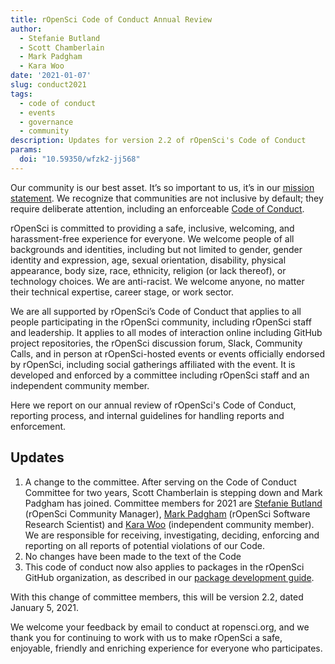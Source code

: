 ```yaml
---
title: rOpenSci Code of Conduct Annual Review
author:
  - Stefanie Butland
  - Scott Chamberlain
  - Mark Padgham
  - Kara Woo
date: '2021-01-07'
slug: conduct2021
tags:
  - code of conduct
  - events
  - governance
  - community
description: Updates for version 2.2 of rOpenSci's Code of Conduct
params:
  doi: "10.59350/wfzk2-jj568"
---
```


Our community is our best asset. It’s so important to us, it’s in our [mission statement](https://ropensci.org/about/). We recognize that communities are not inclusive by default; they require deliberate attention, including an enforceable [Code of Conduct](/code-of-conduct). 

rOpenSci is committed to providing a safe, inclusive, welcoming, and harassment-free experience for everyone. We welcome people of all backgrounds and identities, including but not limited to gender, gender identity and expression, age, sexual orientation, disability, physical appearance, body size, race, ethnicity, religion (or lack thereof), or technology choices. We are anti-racist. We welcome anyone, no matter their technical expertise, career stage, or work sector. 

We are all supported by rOpenSci’s Code of Conduct that applies to all people participating in the rOpenSci community, including rOpenSci staff and leadership. It applies to all modes of interaction online including GitHub project repositories, the rOpenSci discussion forum, Slack, Community Calls, and in person at rOpenSci-hosted events or events officially endorsed by rOpenSci, including social gatherings affiliated with the event. It is developed and enforced by a committee including rOpenSci staff and an independent community member.

Here we report on our annual review of rOpenSci's Code of Conduct, reporting process, and internal guidelines for handling reports and enforcement. 

## Updates

1. A change to the committee. After serving on the Code of Conduct Committee for two years, Scott Chamberlain is stepping down and Mark Padgham has joined. Committee members for 2021 are [Stefanie Butland](/author/stefanie-butland) (rOpenSci Community Manager), [Mark Padgham](/author/mark-padgham) (rOpenSci Software Research Scientist) and [Kara Woo](https://karawoo.com/) (independent community member). We are responsible for receiving, investigating, deciding, enforcing and reporting on all reports of potential violations of our Code.
1. No changes have been made to the text of the Code
1. This code of conduct now also applies to packages in the rOpenSci GitHub organization, as described in our [package development guide](https://devguide.ropensci.org/collaboration.html).

With this change of committee members, this will be version 2.2, dated January 5, 2021.

We welcome your feedback by email to conduct at ropensci.org, and we thank you for continuing to work with us to make rOpenSci a safe, enjoyable, friendly and enriching experience for everyone who participates.


